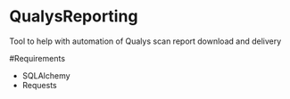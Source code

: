 # QualysReporting
Tool to help with automation of Qualys scan report download and delivery

#Requirements
* SQLAlchemy
* Requests
